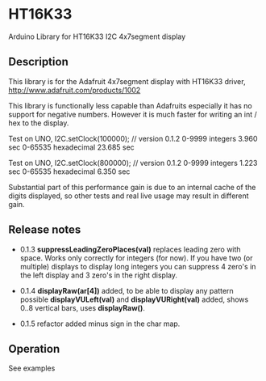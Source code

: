 # HT16K33

Arduino Library for HT16K33 I2C 4x7segment display

## Description

This library is for the Adafruit 4x7segment display with HT16K33 driver,
http://www.adafruit.com/products/1002

This library is functionally less capable than Adafruits especially
it has no support for negative numbers. 
However it is much faster for writing an int / hex to the display.

Test on UNO, I2C.setClock(100000);  // version 0.1.2
0-9999 integers       3.960 sec
0-65535 hexadecimal  23.685 sec

Test on UNO, I2C.setClock(800000);  // version 0.1.2
0-9999 integers       1.223 sec
0-65535 hexadecimal   6.350 sec

Substantial part of this performance gain is due to an internal 
cache of the digits displayed, so other tests and real live 
usage may result in different gain.

## Release notes

* 0.1.3
**suppressLeadingZeroPlaces(val)** replaces leading zero with space.
Works only correctly for integers (for now).
If you have two (or multiple) displays to display long integers
you can suppress 4 zero's in the left display and 3 zero's in the right display.

* 0.1.4
**displayRaw(ar[4])** added, to be able to display any pattern possible
**displayVULeft(val)** and **displayVURight(val)** added, shows 0..8 vertical bars,
uses **displayRaw()**.

* 0.1.5
refactor
added minus sign in the char map.

## Operation

See examples

